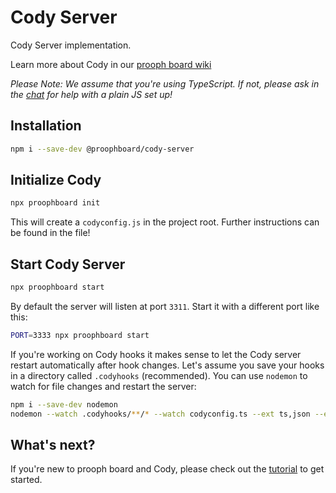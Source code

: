 # Cody Server

Cody Server implementation.

Learn more about Cody in our [prooph board wiki](https://wiki.prooph-board.com/cody/Cody-Server.html)

*Please Note: We assume that you're using TypeScript. If not, please ask in the [chat](https://gitter.im/proophboard/community) for help with a plain JS set up!*

## Installation

```bash
npm i --save-dev @proophboard/cody-server
```

## Initialize Cody

```bash
npx proophboard init
```

This will create a `codyconfig.js` in the project root. Further instructions can be found in the file!

## Start Cody Server

```bash
npx proophboard start
```
By default the server will listen at port `3311`. Start it with a different port like this:

```bash
PORT=3333 npx proophboard start
```

If you're working on Cody hooks it makes sense to let the Cody server restart automatically after hook changes.
Let's assume you save your hooks in a directory called `.codyhooks` (recommended). You can use `nodemon` to watch for file changes
and restart the server:

```bash
npm i --save-dev nodemon
nodemon --watch .codyhooks/**/* --watch codyconfig.ts --ext ts,json --exec 'npx proophboard start'
```

## What's next?

If you're new to prooph board and Cody, please check out the [tutorial](https://wiki.prooph-board.com/cody/nodejs-cody-tutorial.html) to get started.
